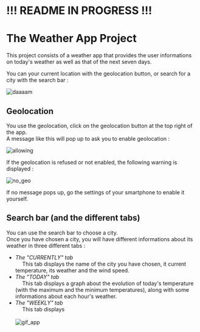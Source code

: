 # !!! README IN PROGRESS !!!

# The Weather App Project

This project consists of a weather app that provides the user informations on today's weather as well as that of the next seven days.

You can your current location with the geolocation button, or search for a city with the search bar :

![daaaam](https://github.com/user-attachments/assets/5e3c2b79-dc58-4c2d-b688-a63b528bd146)

## Geolocation

You use the geolocation, click on the geolocation button at the top right of the app. <br>
A message like this will pop up to ask you to enable geolocation :

![allowing](https://github.com/user-attachments/assets/971c3b15-6336-4488-af0e-126c350db536)

If the geolocation is refused or not enabled, the following warning is displayed : <br/>

![no_geo](https://github.com/user-attachments/assets/a0a9f634-e002-40c8-bc95-067d9f88bd2a)

If no message pops up, go the settings of your smartphone to enable it yourself.

## Search bar (and the different tabs)

You can use the search bar to choose a city. <br/>
Once you have chosen a city, you will have different informations about its weather in three different tabs : <br/>
- *The "CURRENTLY" tab* <br/>
&emsp; This tab displays the name of the city you have chosen, it current temperature, its weather and the wind speed.
- *The "TODAY" tab* <br/>
&emsp; This tab displays a graph about the evolution of today's temperature (with the maximum and the minimum temperatures), along with some informations about each hour's weather.
- *The "WEEKLY" tab* <br/>
&emsp; This tab displays <br/> <br/>
![gif_app](https://github.com/user-attachments/assets/c3eddc64-2023-448c-8e15-62880ab7ee1e)

